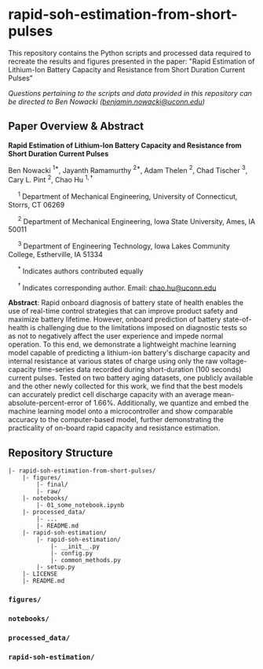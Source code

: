# rapid-soh-estimation-from-short-pulses
This repository contains the Python scripts and processed data required to recreate the results and figures presented in the paper: "Rapid Estimation of Lithium-Ion Battery Capacity and Resistance from Short Duration Current Pulses" 

*Questions pertaining to the scripts and data provided in this repository can be directed to Ben Nowacki (benjamin.nowacki@uconn.edu)*


##  Paper Overview & Abstract

**Rapid Estimation of Lithium-Ion Battery Capacity and Resistance from Short Duration Current Pulses**

Ben Nowacki $^{1*}$, Jayanth Ramamurthy $^{2*}$, Adam Thelen $^{2}$, Chad Tischer $^{3}$, Cary L. Pint $^{2}$, Chao Hu $^{1,\dagger}$

&nbsp;&nbsp;&nbsp;&nbsp; $^{1}$ Department of Mechanical Engineering, University of Connecticut, Storrs, CT 06269

&nbsp;&nbsp;&nbsp;&nbsp; $^{2}$ Department of Mechanical Engineering, Iowa State University, Ames, IA 50011

&nbsp;&nbsp;&nbsp;&nbsp; $^{3}$ Department of Engineering Technology, Iowa Lakes Community College, Estherville, IA 51334

&nbsp;&nbsp;&nbsp;&nbsp; $^{*}$ Indicates authors contributed equally

&nbsp;&nbsp;&nbsp;&nbsp; $^{\dagger}$ Indicates corresponding author. Email: chao.hu@uconn.edu


**Abstract**:
Rapid onboard diagnosis of battery state of health enables the use of real-time control strategies that can improve product safety and maximize battery lifetime. However, onboard prediction of battery state-of-health is challenging due to the limitations imposed on diagnostic tests so as not to negatively affect the user experience and impede normal operation. To this end, we demonstrate a lightweight machine learning model capable of predicting a lithium-ion battery's discharge capacity and internal resistance at various states of charge using only the raw voltage-capacity time-series data recorded during short-duration ($100$ seconds) current pulses. Tested on two battery aging datasets, one publicly available and the other newly collected for this work, we find that the best models can accurately predict cell discharge capacity with an average mean-absolute-percent-error of 1.66\%. Additionally, we quantize and embed the machine learning model onto a microcontroller and show comparable accuracy to the computer-based model, further demonstrating the practicality of on-board rapid capacity and resistance estimation. 


## Repository Structure
```
|- rapid-soh-estimation-from-short-pulses/
    |- figures/
        |- final/
        |- raw/
    |- notebooks/
        |- 01_some_notebook.ipynb
    |- processed_data/
        |- ...
        |- README.md
    |- rapid-soh-estimation/
        |- rapid-soh-estimation/
            |- __init__.py
            |- config.py
            |- common_methods.py
        |- setup.py
    |- LICENSE
    |- README.md
```

### `figures/`

### `notebooks/`

### `processed_data/`

### `rapid-soh-estimation/`


